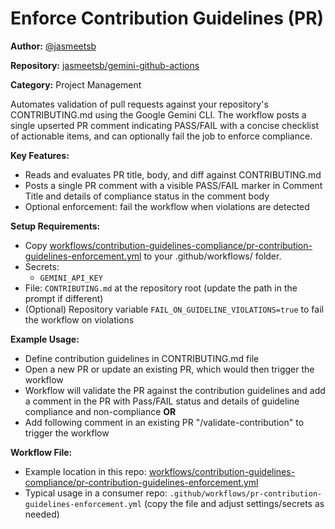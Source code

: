 # Enforce Contribution Guidelines (PR)

**Author:** [@jasmeetsb](https://github.com/jasmeetsb)

**Repository:** [jasmeetsb/gemini-github-actions](https://github.com/jasmeetsb/gemini-github-actions)

**Category:** Project Management

Automates validation of pull requests against your repository's CONTRIBUTING.md using the Google Gemini CLI. The workflow posts a single upserted PR comment indicating PASS/FAIL with a concise checklist of actionable items, and can optionally fail the job to enforce compliance.

**Key Features:**

- Reads and evaluates PR title, body, and diff against CONTRIBUTING.md
- Posts a single PR comment with a visible PASS/FAIL marker in Comment Title and details of compliance status in the comment body
- Optional enforcement: fail the workflow when violations are detected

**Setup Requirements:**
- Copy [workflows/contribution-guidelines-compliance/pr-contribution-guidelines-enforcement.yml](./pr-contribution-guidelines-enforcement.yml) to your .github/workflows/ folder.
- Secrets:
  - `GEMINI_API_KEY` 
- File: `CONTRIBUTING.md` at the repository root (update the path in the prompt if different)
- (Optional) Repository variable `FAIL_ON_GUIDELINE_VIOLATIONS=true` to fail the workflow on violations

**Example Usage:**

- Define contribution guidelines in CONTRIBUTING.md file
- Open a new PR or update an existing PR, which would then trigger the workflow
- Workflow will validate the PR against the contribution guidelines and add a comment in the PR with Pass/FAIL status and details of guideline compliance and non-compliance
  **OR**
- Add following comment in an existing PR "/validate-contribution" to trigger the workflow


**Workflow File:**

- Example location in this repo: [workflows/contribution-guidelines-compliance/pr-contribution-guidelines-enforcement.yml](./pr-contribution-guidelines-enforcement.yml)
- Typical usage in a consumer repo: `.github/workflows/pr-contribution-guidelines-enforcement.yml` (copy the file and adjust settings/secrets as needed)
